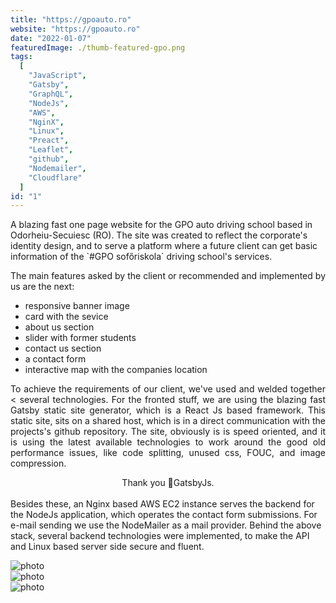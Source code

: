 ```yaml
---
title: "https://gpoauto.ro"
website: "https://gpoauto.ro"
date: "2022-01-07"
featuredImage: ./thumb-featured-gpo.png
tags:
  [
    "JavaScript",
    "Gatsby",
    "GraphQL",
    "NodeJs",
    "AWS",
    "NginX",
    "Linux",
    "Preact",
    "Leaflet",
    "github",
    "Nodemailer",
    "Cloudflare"
  ]
id: "1"
---
```

<style>
  /* underline{}, green bold color{color}, center, justify, image border */
colour{
  color: var(--accent-color);
  display: inline-block;
  font-weight: 700;
}
centered{
  text-align:center;
}
justify{
  text-align:justify;
}
 </style>
<justify>
A blazing fast one page website for the GPO auto driving school based in Odorheiu-Secuiesc (RO). 
The site was created to reflect the corporate's identity design, and to serve a platform where a future client can get basic information of the `#GPO sofőriskola` driving school's services. 

The main features asked by the client or recommended and implemented by us are the next:
 * responsive banner image
 * card with the sevice
 * about us section
 * slider with former students
 * contact us section
 * a contact form
 * interactive map with the companies location  

To achieve the requirements of our client, we've used and welded together < several technologies. For the fronted stuff, we are using the blazing fast Gatsby static site generator, which is a React Js based framework. 
This static site, sits on a shared host, which is in a direct communication with the projects's github repository. The site, obviously is is speed oriented, and it is using the latest available technologies to work 
around the good old performance issues, like code splitting, unused css, FOUC, and image compression.
<center>Thank you 💜GatsbyJs. <br/> </center>
<br />
Besides these, an Nginx based AWS EC2 instance serves the backend for the NodeJs application, which operates the contact form submissions. 
For e-mail sending we use the NodeMailer as a mail provider.  
Behind the above stack, several backend technologies were implemented, to make the API and Linux based server side secure and fluent. 
</justify>



![photo](thumb-gpo-1.png)  
![photo](thumb-gpo-2.png)  
![photo](thumb-gpo-3.png)  
